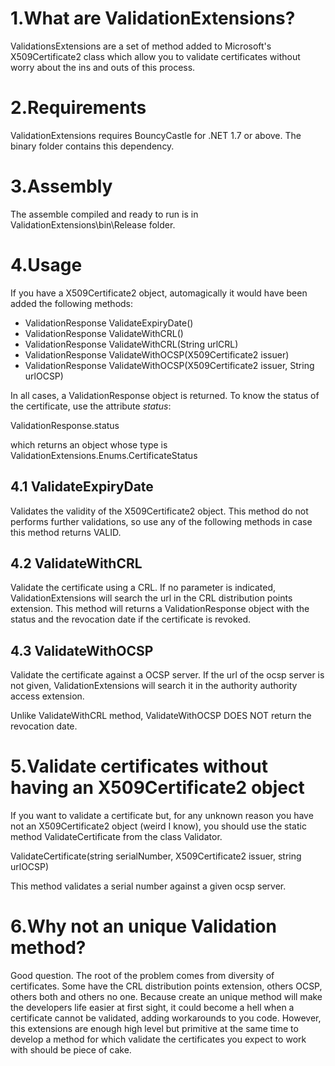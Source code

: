 
1.What are ValidationExtensions?
====================================

ValidationsExtensions are a set of method added to Microsoft's X509Certificate2 class which allow you to validate certificates without worry about the ins and outs of this process.

2.Requirements
===============

ValidationExtensions requires BouncyCastle for .NET 1.7 or above. The binary folder contains this dependency.

3.Assembly
===========

The assemble compiled and ready to run is in ValidationExtensions\bin\Release folder.

4.Usage
=======

If you have a X509Certificate2 object, automagically it would have been added the following methods:

* ValidationResponse ValidateExpiryDate()
* ValidationResponse ValidateWithCRL()
* ValidationResponse ValidateWithCRL(String urlCRL)
* ValidationResponse ValidateWithOCSP(X509Certificate2 issuer)
* ValidationResponse ValidateWithOCSP(X509Certificate2 issuer, String urlOCSP)

In all cases, a ValidationResponse object is returned. To know the status of the certificate, use the attribute *status*:

ValidationResponse.status

which returns an object whose type is ValidationExtensions.Enums.CertificateStatus

4.1 ValidateExpiryDate
----------------------

Validates the validity of the X509Certificate2 object. This method do not performs further validations, so use any of the following methods in case this method returns VALID.

4.2 ValidateWithCRL
-------------------

Validate the certificate using a CRL. If no parameter is indicated, ValidationExtensions will search the url in the CRL distribution points extension.
This method will returns a ValidationResponse object with the status and the revocation date if the certificate is revoked.

4.3 ValidateWithOCSP
--------------------

Validate the certificate against a OCSP server. If the url of the ocsp server is not given, ValidationExtensions will search it in the authority authority access extension.

Unlike ValidateWithCRL method, ValidateWithOCSP DOES NOT return the revocation date.

5.Validate certificates without having an X509Certificate2 object
==================================================================

If you want to validate a certificate but, for any unknown reason you have not an X509Certificate2 object (weird I know), you should use the static method ValidateCertificate from the class Validator.

ValidateCertificate(string serialNumber, X509Certificate2 issuer, string urlOCSP)

This method validates a serial number against a given ocsp server.

6.Why not an unique Validation method?
=======================================

Good question. The root of the problem comes from diversity of certificates. Some have the CRL distribution points extension, others OCSP, others both and others no one. Because create an unique method will make the developers life easier at first sight, it could become a hell when a certificate cannot be validated, adding workarounds to you code. However, this extensions are enough high level but primitive at the same time to develop a method for which validate the certificates you expect to work with should be piece of cake.
